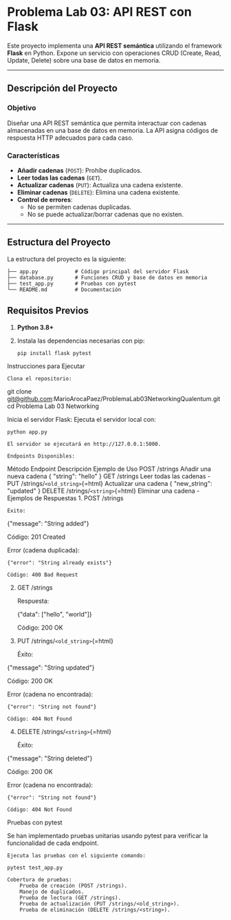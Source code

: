 # Problema Lab 03: API REST con Flask

Este proyecto implementa una **API REST semántica** utilizando el framework **Flask** en Python. Expone un servicio con operaciones CRUD (Create, Read, Update, Delete) sobre una base de datos en memoria.

---

## **Descripción del Proyecto**

### **Objetivo**
Diseñar una API REST semántica que permita interactuar con cadenas almacenadas en una base de datos en memoria. La API asigna códigos de respuesta HTTP adecuados para cada caso.

### **Características**
- **Añadir cadenas** (`POST`): Prohíbe duplicados.
- **Leer todas las cadenas** (`GET`).
- **Actualizar cadenas** (`PUT`): Actualiza una cadena existente.
- **Eliminar cadenas** (`DELETE`): Elimina una cadena existente.
- **Control de errores**:
  - No se permiten cadenas duplicadas.
  - No se puede actualizar/borrar cadenas que no existen.

---

## **Estructura del Proyecto**

La estructura del proyecto es la siguiente:

```plaintext
├── app.py            # Código principal del servidor Flask
├── database.py       # Funciones CRUD y base de datos en memoria
├── test_app.py       # Pruebas con pytest
└── README.md         # Documentación
```

## **Requisitos Previos**

1. **Python 3.8+**
2. Instala las dependencias necesarias con pip:

   ```bash
   pip install flask pytest
   ```
Instrucciones para Ejecutar

    Clona el repositorio:

git clone git@github.com:MarioArocaPaez/ProblemaLab03NetworkingQualentum.git cd Problema Lab 03 Networking

Inicia el servidor Flask: Ejecuta el servidor local con:

    python app.py

    El servidor se ejecutará en http://127.0.0.1:5000.

    Endpoints Disponibles:

Método Endpoint Descripción Ejemplo de Uso POST /strings Añadir una
nueva cadena { "string": "hello" } GET /strings Leer todas las cadenas -
PUT /strings/`<old_string>`{=html} Actualizar una cadena { "new_string":
"updated" } DELETE /strings/`<string>`{=html} Eliminar una cadena -
Ejemplos de Respuestas 1. POST /strings

    Éxito:

{"message": "String added"}

Código: 201 Created

Error (cadena duplicada):

    {"error": "String already exists"}

    Código: 400 Bad Request

2.  GET /strings

    Respuesta:

    {"data": \["hello", "world"\]}

    Código: 200 OK

3.  PUT /strings/`<old_string>`{=html}

    Éxito:

{"message": "String updated"}

Código: 200 OK

Error (cadena no encontrada):

    {"error": "String not found"}

    Código: 404 Not Found

4.  DELETE /strings/`<string>`{=html}

    Éxito:

{"message": "String deleted"}

Código: 200 OK

Error (cadena no encontrada):

    {"error": "String not found"}

    Código: 404 Not Found

Pruebas con pytest

Se han implementado pruebas unitarias usando pytest para verificar la
funcionalidad de cada endpoint.

    Ejecuta las pruebas con el siguiente comando:

    pytest test_app.py

    Cobertura de pruebas:
        Prueba de creación (POST /strings).
        Manejo de duplicados.
        Prueba de lectura (GET /strings).
        Prueba de actualización (PUT /strings/<old_string>).
        Prueba de eliminación (DELETE /strings/<string>).
